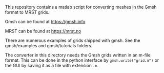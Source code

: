 This repository contains a matlab script for converting meshes in the
Gmsh format to MRST grids.

Gmsh can be found at
https://gmsh.info

MRST can be found at
https://mrst.no

There are numerous examples of grids shipped with gmsh. See the
gmsh/examples and gmsh/tutorials folders.

The converter in this directory needs the Gmsh grids written in an
m-file format. This can be done in the python interface by
`gmsh.write("grid.m")` or the GUI by saving it as a file with
extension `.m`.